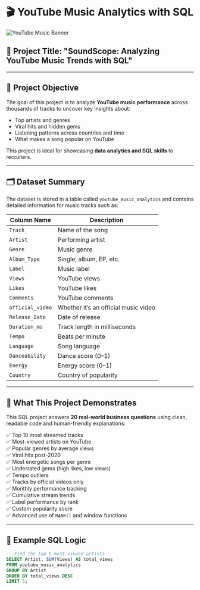# 🎬 YouTube Music Analytics with SQL

![YouTube Music Banner](https://upload.wikimedia.org/wikipedia/commons/thumb/1/1e/Youtube_music_logo.svg/2560px-Youtube_music_logo.svg.png)

## 📌 Project Title: **"SoundScope: Analyzing YouTube Music Trends with SQL"**

---

## 🎯 Project Objective

The goal of this project is to analyze **YouTube music performance** across thousands of tracks to uncover key insights about:
- Top artists and genres
- Viral hits and hidden gems
- Listening patterns across countries and time
- What makes a song popular on YouTube

This project is ideal for showcasing **data analytics and SQL skills** to recruiters.

---

## 🗂 Dataset Summary

The dataset is stored in a table called `youtube_music_analytics` and contains detailed information for music tracks such as:

| Column Name     | Description                                |
|------------------|--------------------------------------------|
| `Track`          | Name of the song                           |
| `Artist`         | Performing artist                          |
| `Genre`          | Music genre                                |
| `Album_Type`     | Single, album, EP, etc.                    |
| `Label`          | Music label                                |
| `Views`          | YouTube views                              |
| `Likes`          | YouTube likes                              |
| `Comments`       | YouTube comments                           |
| `official_video` | Whether it’s an official music video       |
| `Release_Date`   | Date of release                            |
| `Duration_ms`    | Track length in milliseconds               |
| `Tempo`          | Beats per minute                           |
| `Language`       | Song language                              |
| `Danceability`   | Dance score (0–1)                           |
| `Energy`         | Energy score (0–1)                         |
| `Country`        | Country of popularity                      |

---

## 🧠 What This Project Demonstrates

This SQL project answers **20 real-world business questions** using clean, readable code and human-friendly explanations:

✅ Top 10 most streamed tracks  
✅ Most-viewed artists on YouTube  
✅ Popular genres by average views  
✅ Viral hits post-2020  
✅ Most energetic songs per genre  
✅ Underrated gems (high likes, low views)  
✅ Tempo outliers  
✅ Tracks by official videos only  
✅ Monthly performance tracking  
✅ Cumulative stream trends  
✅ Label performance by rank  
✅ Custom popularity score  
✅ Advanced use of `RANK()` and window functions

---

## 🧪 Example SQL Logic

```sql
-- Find the top 5 most-viewed artists
SELECT Artist, SUM(Views) AS total_views
FROM youtube_music_analytics
GROUP BY Artist
ORDER BY total_views DESC
LIMIT 5;
